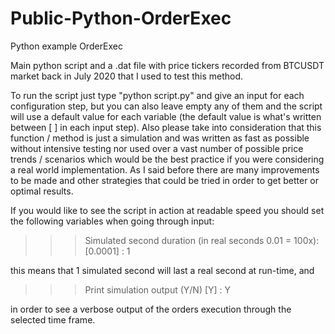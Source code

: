 # Public-Python-OrderExec
Python example OrderExec

Main python script and a .dat file with price tickers recorded from BTCUSDT market back in July 2020 that I used to test this method.

To run the script just type "python script.py" and give an input for each configuration step, but you can also leave empty any of them and the script will use a default value for each variable (the default value is what's written between [ ] in each input step). Also please take into consideration that this function / method is just a simulation and was written as fast as possible without intensive testing nor used over a vast number of possible price trends / scenarios which would be the best practice if you were considering a real world implementation. As I said before there are many improvements to be made and other strategies that could be tried in order to get better or optimal results.

If you would like to see the script in action at readable speed you should set the following variables when going through input:

>>> Simulated second duration (in real seconds 0.01 = 100x): [0.0001] : 1 

this means that 1 simulated second will last a real second at run-time, and

>>> Print simulation output (Y/N) [Y] : Y 

in order to see a verbose output of the orders execution through the selected time frame.
